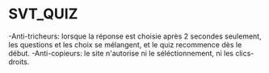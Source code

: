 # SVT_QUIZ
-Anti-tricheurs: lorsque la réponse est choisie après 2 secondes seulement, les questions et les choix se mélangent, et le quiz recommence dès le début.
-Anti-copieurs: le site n'autorise ni le séléctionnement, ni les clics-droits.
